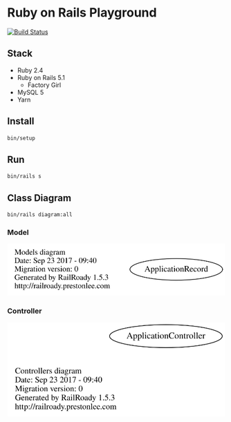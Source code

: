 # Ruby on Rails Playground

[![Build Status](https://travis-ci.org/ybiquitous/rails-playground.svg?branch=master)](https://travis-ci.org/ybiquitous/rails-playground)

## Stack

- Ruby 2.4
- Ruby on Rails 5.1
  - Factory Girl
- MySQL 5
- Yarn

## Install

```sh
bin/setup
```

## Run

```sh
bin/rails s
```

## Class Diagram

```sh
bin/rails diagram:all
```

### Model

![Diagram of Models](doc/models_brief.svg)

### Controller

![Diagram of Controllers](doc/controllers_brief.svg)
